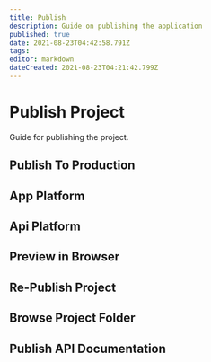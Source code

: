 ```yaml
---
title: Publish
description: Guide on publishing the application
published: true
date: 2021-08-23T04:42:58.791Z
tags: 
editor: markdown
dateCreated: 2021-08-23T04:21:42.799Z
---
```


# Publish Project
Guide for publishing the project.

## Publish To Production
## App Platform
## Api Platform
## Preview in Browser
## Re-Publish Project
## Browse Project Folder
## Publish API Documentation